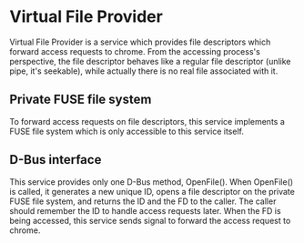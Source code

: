 # Virtual File Provider

Virtual File Provider is a service which provides file descriptors which forward
access requests to chrome.
From the accessing process's perspective, the file descriptor behaves like a
regular file descriptor (unlike pipe, it's seekable), while actually there is no
real file associated with it.

## Private FUSE file system
To forward access requests on file descriptors, this service implements a FUSE
file system which is only accessible to this service itself.

## D-Bus interface
This service provides only one D-Bus method, OpenFile().
When OpenFile() is called, it generates a new unique ID, opens a file descriptor
on the private FUSE file system, and returns the ID and the FD to the caller.
The caller should remember the ID to handle access requests later.
When the FD is being accessed, this service sends signal to forward the access
request to chrome.
